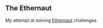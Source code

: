 ## The Ethernaut

My attempt at solving [Ethernaut](https://ethernaut.openzeppelin.com/) challenges.